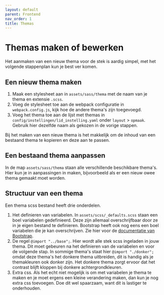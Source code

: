 ```yaml
---
layout: default
parent: Frontend
nav_order: 1
title: Themas
---
```


# Themas maken of bewerken
Het aanmaken van een nieuw thema voor de stek is aardig simpel, met het volgende stappenplan kun je best ver komen.

## Een nieuw thema maken
1. Maak een stylesheet aan in `assets/sass/thema` met de naam van je thema en extensie `.scss`.
2. Voeg de stylesheet toe aan de webpack configuratie in `webpack.config.js`, kijk hoe de andere thema's zijn toegevoegd.
3. Voeg het thema toe aan de lijst met themas in `config/instellingen/lid_instelling.yaml` onder `layout` > `opmaak`. Gebruik hier dezelfde naam als gekozen in de vorige stappen.

Bij het maken van een nieuw thema is het makkelijk om de inhoud van een bestaand thema te kopieren en deze aan te passen.

## Een bestaand thema aanpassen

In de map `assets/sass/thema` staan alle verschillende beschikbare thema's. Hier kun je in aanpassingen in maken, bijvoorbeeld als er een nieuw owee thema gemaakt moet worden.

## Structuur van een thema
Een thema scss bestand heeft drie onderdelen.

1. Het definieren van variabelen. In `assets/scss/_defaults.scss` staan een boel variabelen gedefinieerd. Deze zijn allemaal overschrijfbaar door ze in je eigen bestand te definieren. Bootstrap heeft ook nog eens een boel variabelen die je kan overschrijven. Zie hier voor de [documentatie van Bootstrap](https://getbootstrap.com/docs/4.0/getting-started/theming/).
1. De regel `@import "../base";`. Hier wordt alle stek scss ingeladen in jouw thema. Dit moet gebeuren na het definieren van de variabelen en voor de volgende stap. In sommige thema's staat hier `@import "./donker";` omdat deze thema's het donkere thema uitbreiden, dit is handig als je themakleuren ook donker zijn. Het donkere thema zorgt ervoor dat het contrast blijft kloppen bij donkere achtergrondkleuren.
1. Extra css. Als het echt niet mogelijk is om met variabelen je thema te maken en je moet ergens een kleine verandering maken, dan kun je nog extra css toevoegen. Doe dit wel spaarzaam, want dit is lastiger te onderhouden.

